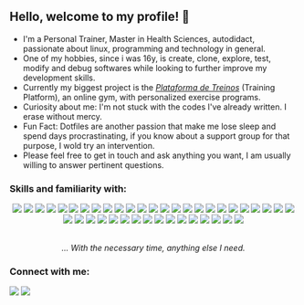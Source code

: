 
## Hello, welcome to my profile! 👋

- I'm a Personal Trainer, Master in Health Sciences, autodidact, passionate about linux, programming and technology in general.
- One of my hobbies, since i was 16y, is create, clone, explore, test, modify and debug softwares while looking to further improve my development skills. 
- Currently my biggest project is the <a href='https://www.plataformadetreinos.com.br'>*Plataforma de Treinos*</a> (Training Platform), an online gym, with personalized exercise programs. 
- Curiosity about me: I'm not stuck with the codes I've already written. I erase without mercy.
- Fun Fact: Dotfiles are another passion that make me lose sleep and spend days procrastinating, if you know about a support group for that purpose, I wold try an intervention. 
- Please feel free to get in touch and ask anything you want, I am usually willing to answer pertinent questions.
 
### Skills and familiarity with:
<div align="center">
  <a href=#><img src="https://img.shields.io/badge/JavaScript-f1fa8c?logo=javascript&logoColor=282a36" /></a>
  <a href=#><img src="https://img.shields.io/badge/NodeJS-50fa7b?logo=nodedotjs&logoColor=282a36" /></a>
  <a href=#><img src="https://img.shields.io/badge/NextJS-6272a4?logo=nextdotjs&logoColor=282a36" /></a>
  <a href=#><img src="https://img.shields.io/badge/HTML5-ffb86c?logo=html5&logoColor=282a36" /></a>
  <a href=#><img src="https://img.shields.io/badge/PHP-6272a4?logo=php&logoColor=282a36" /></a>
  <a href=#><img src="https://img.shields.io/badge/CSS3-ff79c6?logo=css3&logoColor=282a36" /></a>
  <a href=#><img src="https://img.shields.io/badge/Apache-6272a4?logo=apache&logoColor=282a36" /></a>
  <a href=#><img src="https://img.shields.io/badge/NginX-50fa7b?logo=nginx&logoColor=282a36" /></a>
  <a href=#><img src="https://img.shields.io/badge/Json-8be9fd?logo=json&logoColor=282a36" /></a>
  <a href=#><img src="https://img.shields.io/badge/JWT-ff79c6?logo=jsonwebtokens&logoColor=282a36" /></a>
  <a href=#><img src="https://img.shields.io/badge/Babel-f1fa8c?logo=babel&logoColor=282a36" /></a>
  <a href=#><img src="https://img.shields.io/badge/OpenSSL-ff5555?logo=openssl&logoColor=282a36" /></a>
  <a href=#><img src="https://img.shields.io/badge/Prettier-f1fa8c?logo=prettier&logoColor=282a36" /></a>
  <a href=#><img src="https://img.shields.io/badge/ESLint-6272a4?logo=eslint&logoColor=282a36" /></a>
  <a href=#><img src="https://img.shields.io/badge/EditorConfig-8be9fd?logo=editorconfig&logoColor=282a36" /></a>
  <a href=#><img src="https://img.shields.io/badge/React-6272a4?logo=react&logoColor=282a36" /></a>
  <a href=#><img src="https://img.shields.io/badge/ShellScript-6272a4?logo=gnubash&logoColor=282a36" /></a>
  <a href=#><img src="https://img.shields.io/badge/DigitalOcean-8be9fd?logo=digitalocean&logoColor=282a36" /></a>
  <a href=#><img src="https://img.shields.io/badge/AWS-ffb86c?logo=amazonaws&logoColor=282a36" /></a>
  <a href=#><img src="https://img.shields.io/badge/Vercel-8be9fd?logo=vercel&logoColor=282a36" /></a>
  <a href=#><img src="https://img.shields.io/badge/MySql-6272a4?logo=mysql&logoColor=282a36" /></a>
  <a href=#><img src="https://img.shields.io/badge/Ruby-ff5555?logo=ruby&logoColor=282a36" /></a>
  <a href=#><img src="https://img.shields.io/badge/Linux-f1fa8c?logo=linux&logoColor=282a36" /></a>
  <a href=#><img src="https://img.shields.io/badge/Windows-6272a4?logo=windows&logoColor=282a36" /></a>
  <a href=#><img src="https://img.shields.io/badge/Wix-f1fa8c?logo=wix&logoColor=282a36" /></a>
  <a href=#><img src="https://img.shields.io/badge/PenTest-ff5555?logo=kalilinux&logoColor=282a36" /></a>
  <a href=#><img src="https://img.shields.io/badge/WordPress-8be9fd?logo=wordpress&logoColor=282a36" /></a>
  <a href=#><img src="https://img.shields.io/badge/Ubuntu-ffb86c?logo=ubuntu&logoColor=282a36" /></a>
  <a href=#><img src="https://img.shields.io/badge/Debian-ff5555?logo=debian&logoColor=282a36" /></a>
  <a href=#><img src="https://img.shields.io/badge/Qemu-ffb86c?logo=qemu&logoColor=282a36" /></a>
  <a href=#><img src="https://img.shields.io/badge/OpenVPN-ffb86c?logo=openvpn&logoColor=282a36" /></a>
  <a href=#><img src="https://img.shields.io/badge/Gimp-f1fa8c?logo=gimp&logoColor=282a36" /></a>
  <a href=#><img src="https://img.shields.io/badge/InkScape-ff79c6?logo=inkscape&logoColor=282a36" /></a>
  <a href=#><img src="https://img.shields.io/badge/MicrosoftOffice-ff5555?logo=microsoftoffice&logoColor=282a36" /></a>
  <a href=#><img src="https://img.shields.io/badge/LibreOffice-8be9fd?logo=libreoffice&logoColor=282a36" /></a>
  <a href=#><img src="https://img.shields.io/badge/MarkDown-bd93f9?logo=markdown&logoColor=282a36" /></a>
  <a href=#><img src="https://img.shields.io/badge/Vim-50fa7b?logo=vim&logoColor=282a36" /></a>
  <a href=#><img src="https://img.shields.io/badge/Tmux-50fa7b?logo=tmux&logoColor=282a36" /></a>
  <a href=#><img src="https://img.shields.io/badge/Docker-6272a4?logo=docker&logoColor=282a36" /></a>
  <a href=#><img src="https://img.shields.io/badge/Postman-ffb86c?logo=postman&logoColor=282a36" /></a>
  <a href=#><img src="https://img.shields.io/badge/ZoHo-8be9fd?logo=zoho&logoColor=282a36" /></a>
  <br>
  <br>
</div>

<p align='center'>
  <em>... With the necessary time, anything else I need.</em>
</p>

### Connect with me:
<div>
  <a href=#><img src="https://img.shields.io/badge/eu.carlos.aug@gmail.com-ff5555?logo=gmail&logoColor=282a36" /></a>
  <a href="https://www.instagram.com/eu.carlos.aug"><img src="https://img.shields.io/badge/@eu.carlos.aug-ff79c6?logo=instagram&logoColor=282a36" /></a>
</div>
